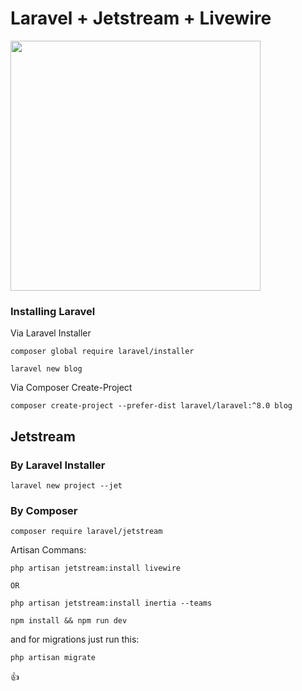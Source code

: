 # Laravel + Jetstream + Livewire

<img src="https://www.filepicker.io/api/file/TI8ov9XNRgGTbuQKDoki" width="400" height="">

### Installing Laravel

  Via Laravel Installer

	composer global require laravel/installer

	laravel new blog

  Via Composer Create-Project

  	composer create-project --prefer-dist laravel/laravel:^8.0 blog


## Jetstream

### By Laravel Installer    

	laravel new project --jet

### By Composer
    
	composer require laravel/jetstream


Artisan Commans: 


	php artisan jetstream:install livewire

    OR

	php artisan jetstream:install inertia --teams

	npm install && npm run dev


and for migrations just run this:

	php artisan migrate



:+1: